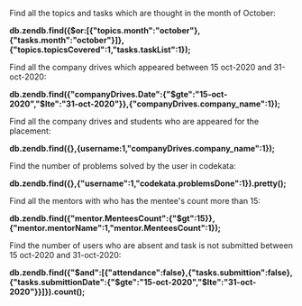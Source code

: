 Find all the topics and tasks which are thought in the month of October:

**db.zendb.find({$or:[{"topics.month":"october"},{"tasks.month":"october"}]},{"topics.topicsCovered":1,"tasks.taskList":1});**

Find all the company drives which appeared between 15 oct-2020 and 31-oct-2020:

**db.zendb.find({"companyDrives.Date":{"$gte":"15-oct-2020","$lte":"31-oct-2020"}},{"companyDrives.company_name":1});**

Find all the company drives and students who are appeared for the placement:

**db.zendb.find({},{username:1,"companyDrives.company_name":1});**

Find the number of problems solved by the user in codekata:

**db.zendb.find({},{"username":1,"codekata.problemsDone":1}).pretty();**

Find all the mentors with who has the mentee's count more than 15:

**db.zendb.find({"mentor.MenteesCount":{"$gt":15}},{"mentor.mentorName":1,"mentor.MenteesCount":1});**

Find the number of users who are absent and task is not submitted  between 15 oct-2020 and 31-oct-2020:

**db.zendb.find({"$and":[{"attendance":false},{"tasks.submittion":false},{"tasks.submittionDate":{"$gte":"15-oct-2020","$lte":"31-oct-2020"}}]}).count();**

